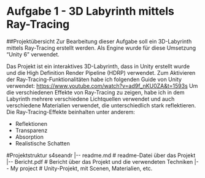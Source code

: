 # Aufgabe 1 - 3D Labyrinth mittels Ray-Tracing

##Projektübersicht
Zur Bearbeitung dieser Aufgabe soll ein 3D-Labyrinth mittels Ray-Tracing erstellt werden. 
Als Engine wurde für diese Umsetzung “Unity 6” verwendet.

Das Projekt ist ein interaktives 3D-Labyrinth, dass in Unity erstellt wurde und die High Definition Render Pipeline (HDRP) verwendet. 
Zum Aktivieren der Ray-Tracing-Funktionalitäten habe ich folgenden Guide von Unity verwendet: 
https://www.youtube.com/watch?v=ad9f_nKU0ZA&t=1593s 
Um die verschiedenen Effekte von Ray-Tracing zu zeigen, habe ich in dem Labyrinth mehrere verschiedene Lichtquellen verwendet 
und auch verschiedene Materialien verwendet, die unterschiedlich stark reflektieren.
Die Ray-Tracing-Effekte beinhalten unter anderem: 
- Reflektionen 
- Transparenz 
- Absorption 
- Realistische Schatten

#Projektstruktur
s4seandr
|-- readme.md      # readme-Datei über das Projekt
|-- Bericht.pdf    # Bericht über das Projekt und die verwendeten Techniken
|-- My project     # Unity-Projekt, mit Scenen, Materialien, etc.
